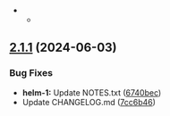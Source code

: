 -  -

## [2.1.1](https://github.com/Piwero/sandbox-github-actions/compare/helm-1-v2.1.0...helm-1-v2.1.1) (2024-06-03)


### Bug Fixes

* **helm-1:** Update NOTES.txt ([6740bec](https://github.com/Piwero/sandbox-github-actions/commit/6740bec8c16f25056710b4ec8461a5005aacaa3f))
* Update CHANGELOG.md ([7cc6b46](https://github.com/Piwero/sandbox-github-actions/commit/7cc6b468ec802f4ac7ee35f9eda64a7ad51bf89c))

